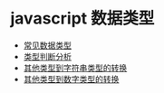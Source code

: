 # javascript 数据类型

* [常见数据类型](https://github.com/lvzhenbang/article/blob/master/js/type/js.type.md)
* [类型判断分析](https://github.com/lvzhenbang/article/blob/master/js/type/check.md)
* [其他类型到字符串类型的转换](https://github.com/lvzhenbang/article/blob/master/js/type/toString.md)
* [其他类型到数字类型的转换](https://github.com/lvzhenbang/article/blob/master/js/type/toNumber.md)